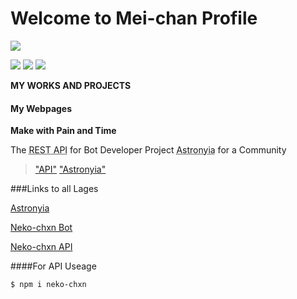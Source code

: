 # Welcome to Mei-chan Profile

![](https://cdn.discordapp.com/attachments/779691035268874302/796355882795532288/superthumb_17.png)

![](https://img.shields.io/github/stars/pandao/editor.md.svg) ![](https://img.shields.io/github/forks/pandao/editor.md.svg) ![](https://img.shields.io/bower/v/editor.md.svg)


**MY WORKS AND PROJECTS**


#### My Webpages

**Make with Pain and Time**

The <abbr title="Neko-chxn API">REST API</abbr> for Bot Developer
Project <abbr title="For VRChat :3">Astronyia</abbr> for a Community

> ["API"](https://api.neko-chxn.xyz/ "Neko-chxn API")
> ["Astronyia"](https://astronyia.xyz/ "Astronyia")

###Links to all Lages

[Astronyia](https://astronyia.xyz/)

[Neko-chxn Bot](http://neko-chxn.xyz/)

[Neko-chxn API](https://api.neko-chxn.xyz/)

####For API Useage

`$ npm i neko-chxn`
